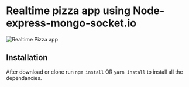 # Realtime pizza app using Node-express-mongo-socket.io

![Realtime Pizza app](https://github.com/Hrithik2009/pizzia/blob/master/image.png?raw=true)




## Installation 
After download or clone run `npm install` OR `yarn install` to install all the dependancies.
